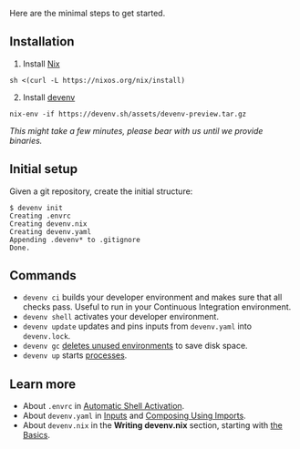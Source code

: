 Here are the minimal steps to get started.

## Installation


1. Install [Nix](https://nixos.org)

```shell-session
sh <(curl -L https://nixos.org/nix/install)
```

2. Install [devenv](https://github.com/cachix/devenv)

```shell-session
nix-env -if https://devenv.sh/assets/devenv-preview.tar.gz
```

*This might take a few minutes, please bear with us until we provide binaries.*

## Initial setup

Given a git repository, create the initial structure:

```shell-session
$ devenv init
Creating .envrc
Creating devenv.nix
Creating devenv.yaml
Appending .devenv* to .gitignore
Done.
```

## Commands

- ``devenv ci`` builds your developer environment and makes sure that all checks pass. Useful to run in your Continuous Integration environment.
- ``devenv shell`` activates your developer environment.
- ``devenv update`` updates and pins inputs from ``devenv.yaml`` into ``devenv.lock``.
- ``devenv gc`` [deletes unused environments](garbage-collection.md) to save disk space.
- ``devenv up`` starts [processes](processes.md).

## Learn more

- About ``.envrc`` in [Automatic Shell Activation](automatic-shell-activation.md).
- About ``devenv.yaml`` in [Inputs](inputs.md) and [Composing Using Imports](composing-using-imports.md).
- About ``devenv.nix`` in the **Writing devenv.nix** section, starting with [the Basics](basics.md).
